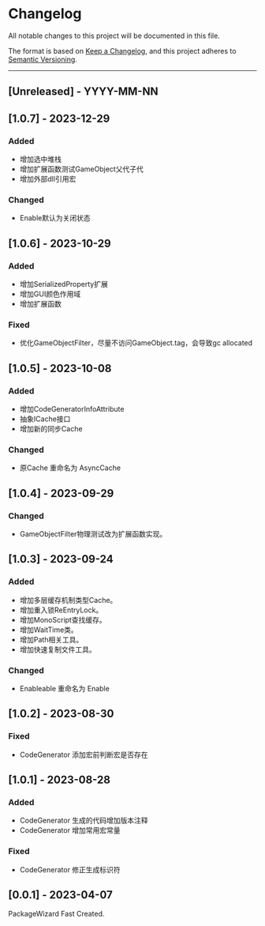 # Changelog
All notable changes to this project will be documented in this file.

The format is based on [Keep a Changelog](https://keepachangelog.com/en/1.0.0/),
and this project adheres to [Semantic Versioning](https://semver.org/spec/v2.0.0.html).

<!--
## [Unreleased] - YYYY-MM-NN

### Added   
### Changed  
### Deprecated  
### Removed  
### Fixed  
### Security  
-->

---

## [Unreleased] - YYYY-MM-NN

## [1.0.7] - 2023-12-29
### Added   
- 增加选中堆栈
- 增加扩展函数测试GameObject父代子代
- 增加外部dll引用宏

### Changed  
- Enable默认为关闭状态

## [1.0.6] - 2023-10-29
### Added   
- 增加SerializedProperty扩展
- 增加GUI颜色作用域
- 增加扩展函数
 
### Fixed  
- 优化GameObjectFilter，尽量不访问GameObject.tag，会导致gc allocated

## [1.0.5] - 2023-10-08
### Added   
- 增加CodeGeneratorInfoAttribute  
- 抽象ICache接口  
- 增加新的同步Cache  
  
### Changed  
- 原Cache 重命名为 AsyncCache  

## [1.0.4] - 2023-09-29
### Changed 
- GameObjectFilter物理测试改为扩展函数实现。

## [1.0.3] - 2023-09-24
### Added  
- 增加多层缓存机制类型Cache。  
- 增加重入锁ReEntryLock。  
- 增加MonoScript查找缓存。  
- 增加WaitTime类。  
- 增加Path相关工具。  
- 增加快速复制文件工具。  

### Changed 
- Enableable 重命名为  Enable


## [1.0.2] - 2023-08-30
### Fixed  
- CodeGenerator 添加宏前判断宏是否存在

## [1.0.1] - 2023-08-28
### Added 
- CodeGenerator 生成的代码增加版本注释
- CodeGenerator 增加常用宏常量

### Fixed  
- CodeGenerator 修正生成标识符


## [0.0.1] - 2023-04-07
PackageWizard Fast Created.


